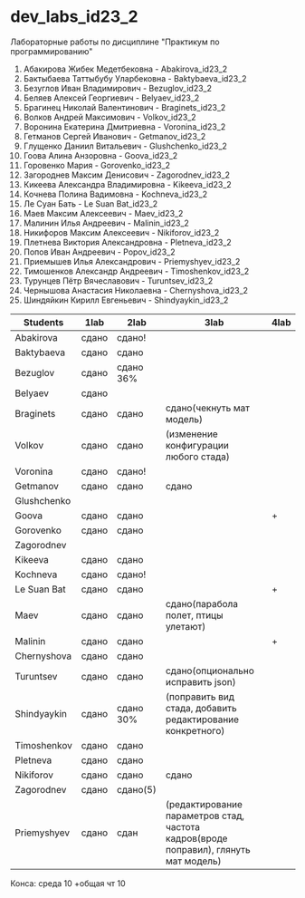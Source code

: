 # dev_labs_id23_2
Лабораторные работы по дисциплине "Практикум по программированию"

1. Абакирова Жибек Медетбековна - Abakirova_id23_2
2. Бактыбаева Таттыбубу Уларбековна - Baktybaeva_id23_2
3. Безуглов Иван Владимирович - Bezuglov_id23_2
4. Беляев Алексей Георгиевич - Belyaev_id23_2
5. Брагинец Николай Валентинович - Braginets_id23_2
6. Волков Андрей Максимович - Volkov_id23_2
7. Воронина Екатерина Дмитриевна - Voronina_id23_2
8. Гетманов Сергей Иванович - Getmanov_id23_2
9. Глущенко Даниил Витальевич - Glushchenko_id23_2
10. Гоова Алина Анзоровна - Goova_id23_2
11. Горовенко Мария - Gorovenko_id23_2
12. Загороднев Максим Денисович - Zagorodnev_id23_2
13. Кикеева Александра Владимировна - Kikeeva_id23_2
14. Кочнева Полина Вадимовна - Kochneva_id23_2
15. Ле Суан Бать - Le Suan Bat_id23_2
16. Маев Максим Алексеевич - Maev_id23_2
17. Малинин Илья Андреевич - Malinin_id23_2
18. Никифоров Максим Алексеевич - Nikiforov_id23_2
19. Плетнева Виктория Александровна - Pletneva_id23_2
20. Попов Иван Андреевич - Popov_id23_2
21. Приемышев Илья Александрович - Priemyshyev_id23_2
22. Тимошенков Александр Андреевич - Timoshenkov_id23_2
23. Турунцев Пётр Вячеславович - Turuntsev_id23_2
24. Чернышова Анастасия Николаевна - Chernyshova_id23_2
25. Шиндяйкин Кирилл Евгеньевич - Shindyaykin_id23_2

| Students      | 1lab  | 2lab | 3lab | 4lab |
|---------------|-------|------|------|------|
| Abakirova     | сдано      | сдано!     |      |      |
| Baktybaeva    | сдано | сдано|      |      |
| Bezuglov      | сдано |сдано 36%|      |      |12
| Belyaev       | сдано |      |      |      |
| Braginets     | сдано |сдано    |  сдано(чекнуть мат модель) |      |
| Volkov        | сдано | сдано     | (изменение конфигурации любого стада)     |      |
| Voronina      | сдано | сдано!|      |      |
| Getmanov      | сдано | сдано | сдано |      |+
| Glushchenko   |       |       |      |      |
| Goova         | сдано      |	сдано 	|	 	|+
| Gorovenko    	| сдано	|	сдано |	 	|
| Zagorodnev  	| 	 	|	 	|	 	|
| Kikeeva      	| сдано	 	|	сдано |	 	|
| Kochneva    	| сдано | сдано! |	 	|
| Le Suan Bat 	| сдано | сдано |	 	|+
| Maev         	| сдано	|сдано|сдано(парабола полет, птицы улетают)	 	|
| Malinin      	| сдано	 	|	сдано 	|	 	|+
| Chernyshova      	| сдано	 	|	сдано 	|	 	|
| Turuntsev      	| сдано	 	| сдано	| сдано(опционально исправить json)	 	| 
| Shindyaykin   	| сдано	 	| сдано 30%	| (поправить вид стада, добавить редактирование конкретного)	 	|  | 
| Timoshenkov | сдано	 	| сдано	|	 	|  |
| Pletneva | сдано	 	| сдано	|	 	|  |
| Nikiforov | сдано	 	| сдано	|	сдано |  |+
| Zagorodnev | сдано	 	| сдано(5)	|	 	|  |12
| Priemyshyev | сдано	 	| сдан	| (редактирование параметров стад, частота кадров(вроде поправил), глянуть мат модель)	 	|  |

Конса:
  среда 10
+общая чт 10
